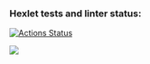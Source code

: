 ### Hexlet tests and linter status:
[![Actions Status](https://github.com/lord1112123/python-project-49/actions/workflows/hexlet-check.yml/badge.svg)](https://github.com/lord1112123/python-project-49/actions)

<a href="https://codeclimate.com/github/lord1112123/python-project-49/maintainability"><img src="https://api.codeclimate.com/v1/badges/930add31641aa2010362/maintainability" /></a>

<a href="https://asciinema.org/a/roQET646lMkgMYnnAI3h5KErt" /></a>
